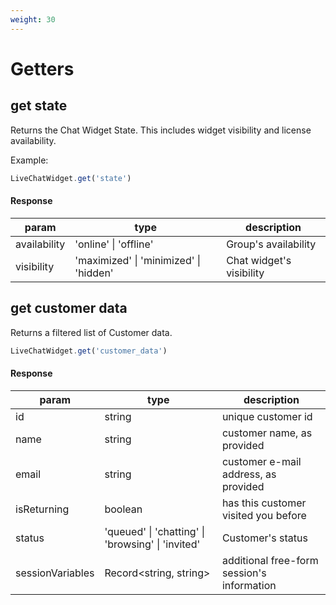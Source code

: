 ```yaml
---
weight: 30
---
```


# Getters

## get state

Returns the Chat Widget State.
This includes widget visibility and license availability.

Example:

```js
LiveChatWidget.get('state')
```

#### Response

| param        | type                                   | description              |
| ------------ | -------------------------------------- | ------------------------ |
| availability | 'online' \| 'offline'                  | Group's availability     |
| visibility   | 'maximized' \| 'minimized' \| 'hidden' | Chat widget's visibility |

## get customer data

Returns a filtered list of Customer data.

```js
LiveChatWidget.get('customer_data')
```

#### Response

| param            | type                                              | description                                |
| ---------------- | ------------------------------------------------- | ------------------------------------------ |
| id               | string                                            | unique customer id                         |
| name             | string                                            | customer name, as provided                 |
| email            | string                                            | customer e-mail address, as provided       |
| isReturning      | boolean                                           | has this customer visited you before       |
| status           | 'queued' \| 'chatting' \| 'browsing' \| 'invited' | Customer's status                          |
| sessionVariables | Record<string, string>                            | additional free-form session's information |
